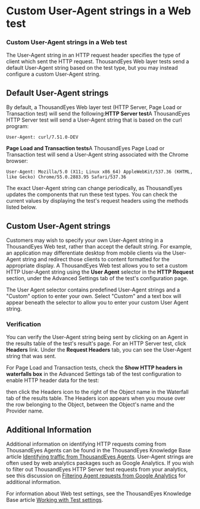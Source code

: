# Custom User-Agent strings in a Web test

### Custom User-Agent strings in a Web test

The User-Agent string in an HTTP request header specifies the type of client which sent the HTTP request.  ThousandEyes Web layer tests send a default User-Agent string based on the test type, but you may instead configure a custom User-Agent string.

## Default User-Agent strings

By default, a ThousandEyes Web layer test \(HTTP Server, Page Load or Transaction test\) will send the following:**HTTP Server test**A ThousandEyes HTTP Server test will send a User-Agent string that is based on the curl program:

```text
User-Agent: curl/7.51.0-DEV
```

 **Page Load and Transaction tests**A ThousandEyes Page Load or Transaction test will send a User-Agent string associated with the Chrome browser:

```text
User-Agent: Mozilla/5.0 (X11; Linux x86_64) AppleWebKit/537.36 (KHTML, like Gecko) Chrome/55.0.2883.95 Safari/537.36
```

The exact User-Agent string can change periodically, as ThousandEyes updates the components that run these test types. You can check the current values by displaying the test's request headers using the methods listed below.

## Custom User-Agent strings

Customers may wish to specify your own User-Agent string in a ThousandEyes Web test, rather than accept the default string. For example, an application may differentiate desktop from mobile clients via the User-Agent string and redirect those clients to content formatted for the appropriate display. A ThousandEyes Web test allows you to set a custom HTTP User-Agent string using the **User Agent** selector in the **HTTP Request** section, under the Advanced Settings tab of the test's configuration page.

The User Agent selector contains predefined User-Agent strings and a "Custom" option to enter your own.  Select "Custom" and a text box will appear beneath the selector to allow you to enter your custom User Agent string.

### Verification

You can verify the User-Agent string being sent by clicking on an Agent in the results table of the test's result's page.  For an HTTP Server test, click **Headers** link.  Under the **Request Headers** tab, you can see the User-Agent string that was sent.

For Page Load and Transaction tests, check the **Show HTTP headers in waterfalls box** in the Advanced Settings tab of the test configuration to enable HTTP header data for the test:

then click the Headers icon to the right of the Object name in the Waterfall tab of the results table.  The Headers icon appears when you mouse over the row belonging to the Object, between the Object's name and the Provider name.

## Additional Information

Additional information on identifying HTTP requests coming from ThousandEyes Agents can be found in the ThousandEyes Knowledge Base article [Identifying traffic from ThousandEyes Agents](https://success.thousandeyes.com/ViewArticle?articleIdParam=kA0E0000000CmnyKAC).  User-Agent strings are often used by web analytics packages such as Google Analytics.  If you wish to filter out ThousandEyes HTTP Server test requests from your analytics, see this discussion on [Filtering Agent requests from Google Analytics](https://success.thousandeyes.com/PublicArticlePage?articleIdParam=kA0E0000000CmnxKAC) for additional information.

For information about Web test settings, see the ThousandEyes Knowledge Base article [Working with Test settings](https://success.thousandeyes.com/ViewArticle?articleIdParam=kA0E0000000Cmn7KAC).

